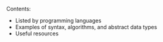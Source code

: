Contents:
- Listed by programming languages
- Examples of syntax, algorithms, and abstract data types
- Useful resources

